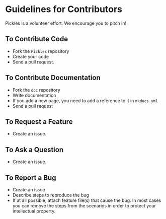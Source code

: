 # Guidelines for Contributors

Pickles is a volunteer effort. We encourage you to pitch in!

## To Contribute Code

- Fork the `Pickles` repository
- Create your code
- Send a pull request.

## To Contribute Documentation

- Fork the `doc` repository
- Write documentation
- If you add a new page, you need to add a reference to it in `mkdocs.yml`
- Send a pull request

## To Request a Feature

- Create an issue.

## To Ask a Question

- Create an issue.

## To Report a Bug

- Create an issue
- Describe steps to reproduce the bug
- If at all possible, attach feature file(s) that cause the bug. In most cases you can remove the steps from the scenarios in order to protect your intellectual property.
